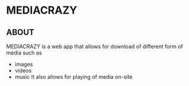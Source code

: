 # MEDIACRAZY

## ABOUT

MEDIACRAZY is a web app that allows for download of different form of media such as

- images
- videos
- music
  It also allows for playing of media on-site
